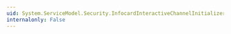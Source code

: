```yaml
---
uid: System.ServiceModel.Security.InfocardInteractiveChannelInitializer.#ctor(System.ServiceModel.Description.ClientCredentials,System.ServiceModel.Channels.Binding)
internalonly: False
---
```

